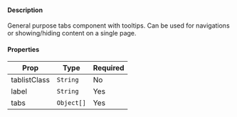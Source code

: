 #### Description

General purpose tabs component with tooltips. Can be used for navigations or showing/hiding content on a single page.

#### Properties

| Prop           | Type        | Required |
| -------------- | ----------- | -------- |
| tablistClass   | `String`    | No       |
| label          | `String`    | Yes      |
| tabs           | `Object[]`  | Yes      |
